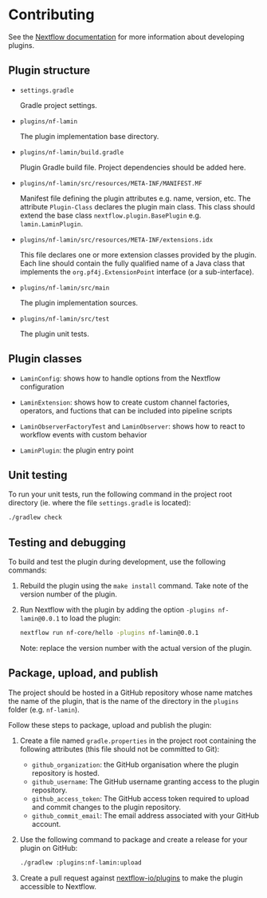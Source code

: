 # Contributing

See the [Nextflow documentation](https://nextflow.io/docs/latest/plugins.html) for more information about developing plugins.

## Plugin structure

- `settings.gradle`

  Gradle project settings.

- `plugins/nf-lamin`

  The plugin implementation base directory.

- `plugins/nf-lamin/build.gradle`

  Plugin Gradle build file. Project dependencies should be added here.

- `plugins/nf-lamin/src/resources/META-INF/MANIFEST.MF`

  Manifest file defining the plugin attributes e.g. name, version, etc. The attribute `Plugin-Class` declares the plugin main class. This class should extend the base class `nextflow.plugin.BasePlugin` e.g. `lamin.LaminPlugin`.

- `plugins/nf-lamin/src/resources/META-INF/extensions.idx`

  This file declares one or more extension classes provided by the plugin. Each line should contain the fully qualified name of a Java class that implements the `org.pf4j.ExtensionPoint` interface (or a sub-interface).

- `plugins/nf-lamin/src/main`

  The plugin implementation sources.

- `plugins/nf-lamin/src/test`

  The plugin unit tests.

## Plugin classes

- `LaminConfig`: shows how to handle options from the Nextflow configuration

- `LaminExtension`: shows how to create custom channel factories, operators, and fuctions that can be included into pipeline scripts

- `LaminObserverFactoryTest` and `LaminObserver`: shows how to react to workflow events with custom behavior

- `LaminPlugin`: the plugin entry point

## Unit testing

To run your unit tests, run the following command in the project root directory (ie. where the file `settings.gradle` is located):

```bash
./gradlew check
```

## Testing and debugging

To build and test the plugin during development, use the following commands:

1. Rebuild the plugin using the `make install` command. Take note of the version number of the plugin.

2. Run Nextflow with the plugin by adding the option `-plugins nf-lamin@0.0.1` to load the plugin:

   ```bash
   nextflow run nf-core/hello -plugins nf-lamin@0.0.1
   ```

   Note: replace the version number with the actual version of the plugin.

## Package, upload, and publish

The project should be hosted in a GitHub repository whose name matches the name of the plugin, that is the name of the directory in the `plugins` folder (e.g. `nf-lamin`).

Follow these steps to package, upload and publish the plugin:

1. Create a file named `gradle.properties` in the project root containing the following attributes (this file should not be committed to Git):

   - `github_organization`: the GitHub organisation where the plugin repository is hosted.
   - `github_username`: The GitHub username granting access to the plugin repository.
   - `github_access_token`: The GitHub access token required to upload and commit changes to the plugin repository.
   - `github_commit_email`: The email address associated with your GitHub account.

2. Use the following command to package and create a release for your plugin on GitHub:

   ```bash
   ./gradlew :plugins:nf-lamin:upload
   ```

3. Create a pull request against [nextflow-io/plugins](https://github.com/nextflow-io/plugins/blob/main/plugins.json) to make the plugin accessible to Nextflow.
